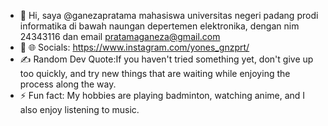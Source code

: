 - 👋 Hi, saya @ganezapratama mahasiswa universitas negeri padang prodi informatika di bawah naungan depertemen elektronika, dengan nim 24343116 dan email pratamaganeza@gmail.com
- 👀 🌐 Socials: https://www.instagram.com/yones_gnzprt/      
- ✍️ Random Dev Quote:If you haven't tried something yet, don't give up too quickly, and try new things that are waiting while enjoying the process along the way.
- ⚡ Fun fact: My hobbies are playing badminton, watching anime, and I also enjoy listening to music.

<!---
ganezapratama/ganezapratama is a ✨ special ✨ repository because its `README.md` (this file) appears on your GitHub profile.
You can click the Preview link to take a look at your changes.
--->
